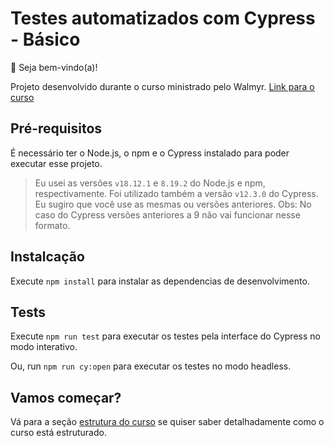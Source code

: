 # Testes automatizados com Cypress - Básico

👋 Seja bem-vindo(a)!

Projeto desenvolvido durante o curso ministrado pelo Walmyr.
[Link para o curso](https://www.udemy.com/course/testes-automatizados-com-cypress-basico/)
## Pré-requisitos

É necessário ter o Node.js, o npm e o Cypress instalado para poder executar esse projeto.

> Eu usei as versões `v18.12.1` e `8.19.2` do Node.js e npm, respectivamente. Foi utilizado também a versão `v12.3.0` do Cypress. Eu sugiro que você use as mesmas ou versões anteriores.
Obs: No caso do Cypress versões anteriores a 9 não vai funcionar nesse formato.
## Instalcação

Execute `npm install` para instalar as dependencias de desenvolvimento.

## Tests

Execute `npm run test` para executar os testes pela interface do Cypress no modo interativo.

Ou, run `npm run cy:open` para executar os testes no modo headless.
## Vamos começar?

Vá para a seção [estrutura do curso](./lessons/_course-structure_.md) se quiser saber detalhadamente como o curso está estruturado.